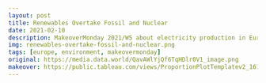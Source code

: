 ```yaml
---
layout: post
title: Renewables Overtake Fossil and Nuclear
date: 2021-02-10
description: MakeoverMonday 2021/W5 about electricity production in Europe
img: renewables-overtake-fossil-and-nuclear.png
tags: [europe, environment, makeovermonday]
original: https://media.data.world/QavAWlYjQf6TqHDlr0V1_image.png
makeover: https://public.tableau.com/views/ProportionPlotTemplatev2_16129096263160/RenewablesOvertakeFossilandNuclear?:language=en-GB&:display_count=y&:origin=viz_share_link
---
```

